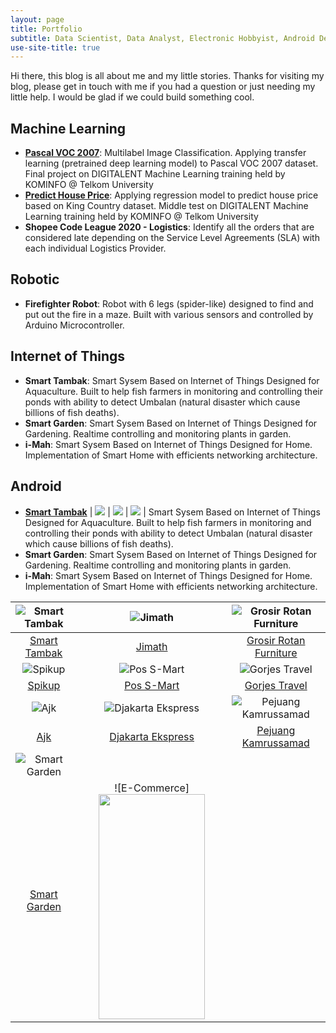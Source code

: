 ```yaml
---
layout: page
title: Portfolio
subtitle: Data Scientist, Data Analyst, Electronic Hobbyist, Android Developer, Electrical Engineer, Freelancer
use-site-title: true
---
```


Hi there, this blog is all about me and my little stories. Thanks for visiting my blog, please get in touch with me if you had a question or just needing my little help. I would be glad if we could build something cool.

## Machine Learning

- **[Pascal VOC 2007](https://github.com/faatihrifqi/Pascal-VOC-2007)**: Multilabel Image Classification. Applying transfer learning (pretrained deep learning model) to Pascal VOC 2007 dataset. Final project on DIGITALENT Machine Learning training held by KOMINFO @ Telkom University 
- **[Predict House Price](https://github.com/faatihrifqi/Predict-House-Price)**: Applying regression model to predict house price based on King Country dataset. Middle test on DIGITALENT Machine Learning training held by KOMINFO @ Telkom University
- **Shopee Code League 2020 - Logistics**: Identify all the orders that are considered late depending on the Service Level Agreements (SLA) with each individual Logistics Provider.

## Robotic

- **Firefighter Robot**: Robot with 6 legs (spider-like) designed to find and put out the fire in a maze. Built with various sensors and controlled by Arduino Microcontroller. 

## Internet of Things

- **Smart Tambak**: Smart Sysem Based on Internet of Things Designed for Aquaculture. Built to help fish farmers in monitoring and controlling their ponds with ability to detect Umbalan (natural disaster which cause billions of fish deaths).
- **Smart Garden**: Smart Sysem Based on Internet of Things Designed for Gardening. Realtime controlling and monitoring plants in garden.
- **i-Mah**: Smart Sysem Based on Internet of Things Designed for Home. Implementation of Smart Home with efficients networking architecture.

## Android

- **[Smart Tambak](https://play.google.com/store/apps/details?id=com.faatih.smarttambak)**
| ![](https://lh3.googleusercontent.com/gnnd0Y3JmkZsR9X9DPy4cumW6t7Hp0h03xhE0QF_aGEK2ELnrqqy16YAFJibfQVToVk=w720-h310-rw)  | ![](https://lh3.googleusercontent.com/TMZL-h0wyKp4kY2Vd7q002tJZCEAWUGIPUQJ9i1nbyx16Ub2YY2f86b7oBxtEtRKtmo=w720-h310-rw) | ![](https://lh3.googleusercontent.com/a7sQ9uFHcd0u_kyd9V1kiSzHQ1_Zv-qBNyS_tIukRA92U-0tYNWKtt6_iq3UMb9vHU4=w720-h310-rw) |
Smart Sysem Based on Internet of Things Designed for Aquaculture. Built to help fish farmers in monitoring and controlling their ponds with ability to detect Umbalan (natural disaster which cause billions of fish deaths).
- **Smart Garden**: Smart Sysem Based on Internet of Things Designed for Gardening. Realtime controlling and monitoring plants in garden.
- **i-Mah**: Smart Sysem Based on Internet of Things Designed for Home. Implementation of Smart Home with efficients networking architecture.

| ![Smart Tambak](https://lh3.googleusercontent.com/gnnd0Y3JmkZsR9X9DPy4cumW6t7Hp0h03xhE0QF_aGEK2ELnrqqy16YAFJibfQVToVk=w720-h310-rw)  | ![Jimath](https://lh3.googleusercontent.com/VZznRRkqhLmzej_EEJvfqHQQeIsL1KQSOZpwfPXgwA8YrE1ieOCHB-H1b_hMK7I9HzA=w720-h310-rw) | ![Grosir Rotan Furniture](https://lh3.googleusercontent.com/IBhsVVqfwpy0jwxmTsEkrMRndj4VTtWkxagLgPGLGAvwK0mqUZbHrLFWmp_i2tu2SCU=w720-h310-rw) |
| :---: | :---: | :---: |
| [Smart Tambak](https://play.google.com/store/apps/details?id=com.faatih.smarttambak) | [Jimath](https://play.google.com/store/apps/details?id=com.jimath.jimath) | [Grosir Rotan Furniture](https://play.google.com/store/apps/details?id=top.grosir.rotan.ekatalog) |
| ![Spikup](https://smarttambak.000webhostapp.com/portfolio/spikup/spikup01.png)  | ![Pos S-Mart](https://smarttambak.000webhostapp.com/portfolio/possmart/possmart01.png) | ![Gorjes Travel](https://smarttambak.000webhostapp.com/portfolio/gorjes/gorjes01.png) |
| [Spikup](https://play.google.com/store/apps/details?id=id.spikup.app) | [Pos S-Mart](https://play.google.com/store/apps/details?id=com.pos_smart.tritech) | [Gorjes Travel]() |
| ![Ajk](https://smarttambak.000webhostapp.com/portfolio/ajk/ajk01.png)  | ![Djakarta Ekspress](https://smarttambak.000webhostapp.com/portfolio/djakartaexpress/ekspress01.png) | ![Pejuang Kamrussamad](https://smarttambak.000webhostapp.com/portfolio/kamrussamad/Screenshot_20190220-100244.png) |
| [Ajk](https://play.google.com/store/apps/details?id=com.ajktrans.tritech) | [Djakarta Ekspress](https://play.google.com/store/apps/details?id=co.id.djakartaekspress.kurir) | [Pejuang Kamrussamad](https://play.google.com/store/apps/details?id=com.pejuangks) |
| ![Smart Garden](https://smarttambak.000webhostapp.com/portfolio/smartgarden/smartgarden01.png)  | ![]() | ![]() |
| [Smart Garden]() | ![E-Commerce] <img src="https://i.imgur.com/S8hv4Li.png" width="170" height="360"/> | []() |
